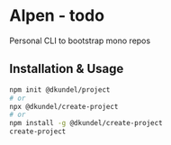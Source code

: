 # Alpen - todo

Personal CLI to bootstrap mono repos

## Installation & Usage

```bash
npm init @dkundel/project
# or
npx @dkundel/create-project
# or
npm install -g @dkundel/create-project
create-project
```
